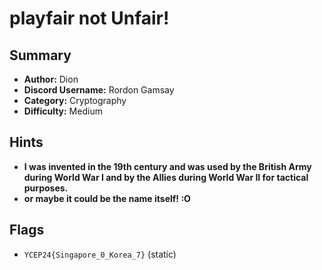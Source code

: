 # playfair not Unfair!

## Summary
- **Author:** Dion
- **Discord Username:** Rordon Gamsay
- **Category:** Cryptography
- **Difficulty:** Medium

## Hints
- **I was invented in the 19th century and was used by the British Army during World War I and by the Allies during World War II for tactical purposes.**
- **or maybe it could be the name itself! :O**

## Flags
- `YCEP24{Singapore_0_Korea_7}` (static)
